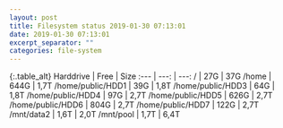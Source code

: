 ```yaml
---
layout: post
title: Filesystem status 2019-01-30 07:13:01
date: 2019-01-30 07:13:01
excerpt_separator: ""
categories: file-system
---
```

{:.table_alt}
Harddrive | Free | Size
:--- | ---: | ---:
/ | 27G | 37G
/home | 644G | 1,7T
/home/public/HDD1 | 39G | 1,8T
/home/public/HDD3 | 64G | 1,8T
/home/public/HDD4 | 97G | 2,7T
/home/public/HDD5 | 626G | 2,7T
/home/public/HDD6 | 804G | 2,7T
/home/public/HDD7 | 122G | 2,7T
/mnt/data2 | 1,6T | 2,0T
/mnt/pool | 1,7T | 6,4T
